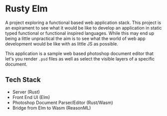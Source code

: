 # Rusty Elm

A project exploring a functional based web application stack. This project is an expirament to see what it would be like to develop an application in static typed functional or functional inspired languages. While this may end up being a little unpractical the aim is to see what the world of web app development would be like with as little JS as possible. 

This application is a sample web based photoshop document editor that let's you render `.psd` files as well as select the visible layers of a specific document.

## Tech Stack
- Server (Rust)
- Front End UI (Elm)
- Photoshop Document Parser/Editor (Rust/Wasm)
- Bridge from Elm to Wasm (ReasonML)
